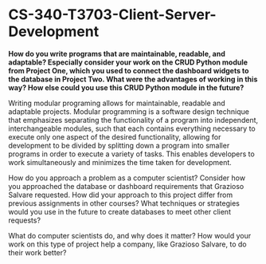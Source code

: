 # CS-340-T3703-Client-Server-Development

**How do you write programs that are maintainable, readable, and adaptable? Especially consider your work on the CRUD Python module from Project One, which you used to connect the dashboard widgets to the database in Project Two. What were the advantages of working in this way? How else could you use this CRUD Python module in the future?**

Writing modular programing allows for maintainable, readable and adaptable projects. Modular programming is a software design technique that emphasizes separating the functionality of a program into independent, interchangeable modules, such that each contains everything necessary to execute only one aspect of the desired functionality, allowing for development to be divided by splitting down a program into smaller programs in order to execute a variety of tasks. This enables developers to work simultaneously and minimizes the time taken for development.

How do you approach a problem as a computer scientist? Consider how you approached the database or dashboard requirements that Grazioso Salvare requested. How did your approach to this project differ from previous assignments in other courses? What techniques or strategies would you use in the future to create databases to meet other client requests?

What do computer scientists do, and why does it matter? How would your work on this type of project help a company, like Grazioso Salvare, to do their work better?
